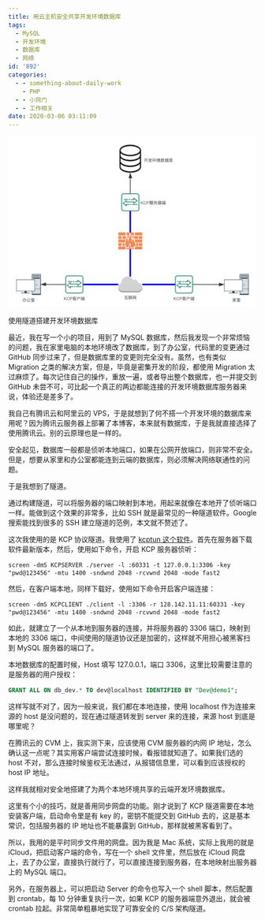 ```yaml
---
title: 用云主机安全共享开发环境数据库
tags:
  - MySQL
  - 开发环境
  - 数据库
  - 网络
id: '892'
categories:
  - - something-about-daily-work
    - PHP
  - - 小窍门
  - - 工作相关
date: 2020-03-06 03:11:09
---
```


![](../images/2020/03/KCP-隧道搭建开发环境数据库-1-1024x707.png)

使用隧道搭建开发环境数据库

最近，我在写一个小的项目，用到了 MySQL 数据库，然后我发现一个非常烦恼的问题，我在家里电脑的本地环境改了数据库，到了办公室，代码里的变更通过 GitHub 同步过来了，但是数据库里的变更则完全没有。虽然，也有类似 Migration 之类的解决方案，但是，毕竟是密集开发的阶段，都使用 Migration 太过麻烦了。每次记住自己的操作，重放一遍，或者导出整个数据库，也一并提交到 GitHub 未尝不可，可比起一个真正的两边都能连接的开发环境数据库服务器来说，体验还是差多了。

我自己有腾讯云和阿里云的 VPS，于是就想到了何不搭一个开发环境的数据库来用呢？因为腾讯云服务器上部署了本博客，本来就有数据库，于是我就直接选择了使用腾讯云。别的云原理也是一样的。

安全起见，数据库一般都是侦听本地端口，如果在公网开放端口，则非常不安全。但是，想要从家里和办公室都能连到云端的数据库，则必须解决网络联通性的问题。

于是我想到了隧道。

通过构建隧道，可以将服务器的端口映射到本地，用起来就像在本地开了侦听端口一样。能做到这个效果的非常多，比如 SSH 就是最常见的一种隧道软件。Google 搜索能找到很多的 SSH 建立隧道的范例，本文就不赘述了。

这次我使用的是 KCP 协议隧道。我使用了 [kcptun 这个软件](https://github.com/xtaci/kcptun.git)。首先在服务器下载软件最新版本，然后，使用如下命令，开启 KCP 服务器侦听：

```shell
screen -dmS KCPSERVER ./server -l :60331 -t 127.0.0.1:3306 -key "pwd@123456" -mtu 1400 -sndwnd 2048 -rcvwnd 2048 -mode fast2
```

然后，在客户端本地，同样下载好，使用如下命令开启客户端连接：

```shell
screen -dmS KCPCLIENT ./client -l :3306 -r 128.142.11.11:60331 -key "pwd@123456" -mtu 1400 -sndwnd 2048 -rcvwnd 2048 -mode fast2
```

如此，就建立了一个从本地到服务器的连接，并将服务器的 3306 端口，映射到本地的 3306 端口，中间使用的隧道协议还是加密的，这样就不用担心被黑客扫到 MySQL 服务器的端口了。

本地数据库的配置时候，Host 填写 127.0.0.1，端口 3306，这里比较需要注意的是服务器的用户授权：

```sql
GRANT ALL ON db_dev.* TO dev@localhost IDENTIFIED BY "Dev@demo1";
```

这样写就不对了，因为一般来说，我们都在本地连接，使用 localhost 作为连接来源的 host 是没问题的，现在通过隧道转发到 server 来的连接，来源 host 到底是哪里呢？

在腾讯云的 CVM 上，我实测下来，应该使用 CVM 服务器的内网 IP 地址，怎么确认这一点呢？其实用客户端尝试连接时候，看报错就知道了。如果我们选的 host 不对，那么连接时候鉴权无法通过，从报错信息里，可以看到应该授权的 host IP 地址。

这样我就相对安全地搭建了为两个本地环境共享的云端开发环境数据库。

这里有个小的技巧，就是善用同步网盘的功能。刚才说到了 KCP 隧道需要在本地安装客户端，启动命令里是有 key 的，密钥不能提交到 GitHub 去的，这是基本常识，包括服务器的 IP 地址也不能暴露到 GitHub，那样就被黑客看到了。

所以，我用的是平时同步文件用的网盘。因为我是 Mac 系统，实际上我用的就是 iCloud，把启动客户端的命令，写在一个 shell 文件里，然后放在 iCloud 网盘上，去了办公室，直接执行就行了，可以直接连接到服务器，在本地映射出服务器上的 MySQL 端口。

另外，在服务器上，可以把启动 Server 的命令也写入一个 shell 脚本，然后配置到 crontab，每 10 分钟重复执行一次，如果 KCP 的服务器端意外退出，就会被 crontab 拉起。非常简单粗暴地实现了可靠安全的 C/S 架构隧道。